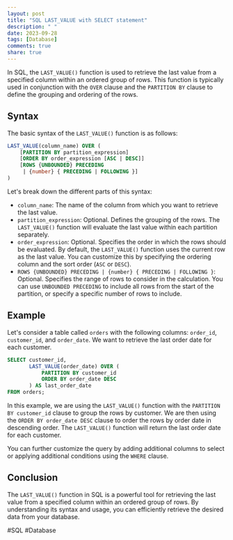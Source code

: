 ```yaml
---
layout: post
title: "SQL LAST_VALUE with SELECT statement"
description: " "
date: 2023-09-28
tags: [Database]
comments: true
share: true
---
```


In SQL, the `LAST_VALUE()` function is used to retrieve the last value from a specified column within an ordered group of rows. This function is typically used in conjunction with the `OVER` clause and the `PARTITION BY` clause to define the grouping and ordering of the rows.

## Syntax

The basic syntax of the `LAST_VALUE()` function is as follows:

```sql
LAST_VALUE(column_name) OVER (
    [PARTITION BY partition_expression]
    [ORDER BY order_expression [ASC | DESC]]
    [ROWS {UNBOUNDED} PRECEDING
     | {number} { PRECEDING | FOLLOWING }]
)
```

Let's break down the different parts of this syntax:

- `column_name`: The name of the column from which you want to retrieve the last value.
- `partition_expression`: Optional. Defines the grouping of the rows. The `LAST_VALUE()` function will evaluate the last value within each partition separately.
- `order_expression`: Optional. Specifies the order in which the rows should be evaluated. By default, the `LAST_VALUE()` function uses the current row as the last value. You can customize this by specifying the ordering column and the sort order (`ASC` or `DESC`).
- `ROWS {UNBOUNDED} PRECEDING | {number} { PRECEDING | FOLLOWING }`: Optional. Specifies the range of rows to consider in the calculation. You can use `UNBOUNDED PRECEDING` to include all rows from the start of the partition, or specify a specific number of rows to include.

## Example

Let's consider a table called `orders` with the following columns: `order_id`, `customer_id`, and `order_date`. We want to retrieve the last order date for each customer.

```sql
SELECT customer_id, 
       LAST_VALUE(order_date) OVER (
           PARTITION BY customer_id
           ORDER BY order_date DESC
       ) AS last_order_date
FROM orders;
```

In this example, we are using the `LAST_VALUE()` function with the `PARTITION BY customer_id` clause to group the rows by customer. We are then using the `ORDER BY order_date DESC` clause to order the rows by order date in descending order. The `LAST_VALUE()` function will return the last order date for each customer.

You can further customize the query by adding additional columns to select or applying additional conditions using the `WHERE` clause.

## Conclusion

The `LAST_VALUE()` function in SQL is a powerful tool for retrieving the last value from a specified column within an ordered group of rows. By understanding its syntax and usage, you can efficiently retrieve the desired data from your database.

#SQL #Database